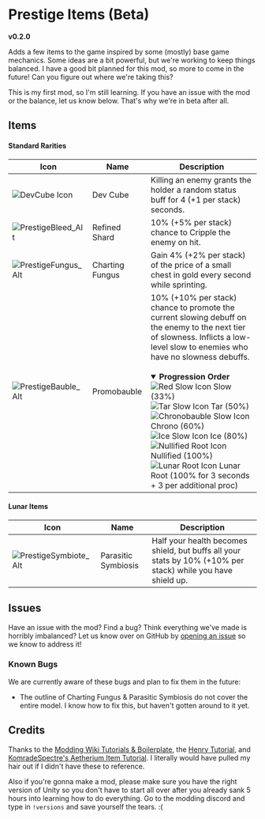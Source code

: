 # Prestige Items (Beta)
**v0.2.0**

Adds a few items to the game inspired by some (mostly) base game mechanics. Some ideas are a bit powerful, but we're working to keep things balanced. I have a good bit planned for this mod, so more to come in the future! Can you figure out where we're taking this?

This is my first mod, so I'm still learning. If you have an issue with the mod or the balance, let us know below. That's why we're in beta after all.

## Items

#### Standard Rarities
| Icon | Name | Description |
| --- | --- | --- |
| ![DevCube Icon](https://github.com/adamhaertter/PrestigeItemsMod/assets/80988984/af645e61-11b9-43ba-9852-6d71e0b5e350) | Dev Cube | Killing an enemy grants the holder a random status buff for 4 (+1 per stack) seconds. |
| ![PrestigeBleed_Alt](https://github.com/adamhaertter/PrestigeItemsMod/assets/80988984/9f6547fa-7a62-42a3-b81f-503685d3dc69) | Refined Shard | 10% (+5% per stack) chance to Cripple the enemy on hit. |
| ![PrestigeFungus_Alt](https://github.com/adamhaertter/PrestigeItemsMod/assets/80988984/78c0f7a3-5e6c-4855-8f50-cdbd3091a5e6) | Charting Fungus | Gain 4% (+2% per stack) of the price of a small chest in gold every second while sprinting. |
| ![PrestigeBauble_Alt](https://github.com/adamhaertter/PrestigeItemsMod/assets/80988984/f7874d09-f6d5-4cf8-aa2e-1666448da127) | Promobauble | 10% (+10% per stack) chance to promote the current slowing debuff on the enemy to the next tier of slowness. Inflicts a low-level slow to enemies who have no slowness debuffs. <br><br><details open><summary>**Progression Order**</summary>![Red Slow Icon](https://static.wikia.nocookie.net/riskofrain2_gamepedia_en/images/d/d7/Status_Slow50.png/revision/latest/scale-to-width-down/16) Slow (33%) <br>![Tar Slow Icon](https://static.wikia.nocookie.net/riskofrain2_gamepedia_en/images/5/57/Status_ClayGoo.png/revision/latest/scale-to-width-down/16) Tar (50%) <br>![Chronobauble Slow Icon](https://static.wikia.nocookie.net/riskofrain2_gamepedia_en/images/6/64/Status_Slow60.png/revision/latest/scale-to-width-down/16) Chrono (60%) <br>![Ice Slow Icon](https://static.wikia.nocookie.net/riskofrain2_gamepedia_en/images/4/4a/Status_Slow80.png/revision/latest/scale-to-width-down/16) Ice (80%) <br>![Nullified Root Icon](https://static.wikia.nocookie.net/riskofrain2_gamepedia_en/images/9/90/Status_Nullified.png/revision/latest/scale-to-width-down/16) Nullified (100%) <br>![Lunar Root Icon](https://static.wikia.nocookie.net/riskofrain2_gamepedia_en/images/6/68/Status_LunarySecondaryRoot.png/revision/latest/scale-to-width-down/16) Lunar Root (100% for 3 seconds + 3 per additional proc) </details> |

#### Lunar Items
| Icon | Name | Description |
| --- | --- | --- |
| ![PrestigeSymbiote_Alt](https://github.com/adamhaertter/PrestigeItemsMod/assets/80988984/981e1135-9d36-4945-8ea4-0e92a8a6cc02) | Parasitic Symbiosis | Half your health becomes shield, but buffs all your stats by 10% (+10% per stack) while you have shield up. |

## Issues

Have an issue with the mod? Find a bug? Think everything we've made is horribly imbalanced? Let us know over on GitHub by [opening an issue](https://github.com/adamhaertter/PrestigeItemsMod/issues) so we know to address it!

### Known Bugs
We are currently aware of these bugs and plan to fix them in the future:
- The outline of Charting Fungus & Parasitic Symbiosis do not cover the entire model. I know how to fix this, but haven't gotten around to it yet. 
 
 ## Credits
 Thanks to the [Modding Wiki Tutorials & Boilerplate](https://risk-of-thunder.github.io/R2Wiki/Mod-Creation/Getting-Started/First-Mod/), the [Henry Tutorial](https://github.com/ArcPh1r3/HenryTutorial), and [KomradeSpectre's Aetherium Item Tutorial](https://www.youtube.com/watch?v=8TsF8elv_m0). I literally would have pulled my hair out if I didn't have these to reference.

 Also if you're gonna make a mod, please make sure you have the right version of Unity so you don't have to start all over after you already sank 5 hours into learning how to do everything. Go to the modding discord and type in `!versions` and save yourself the tears. :(